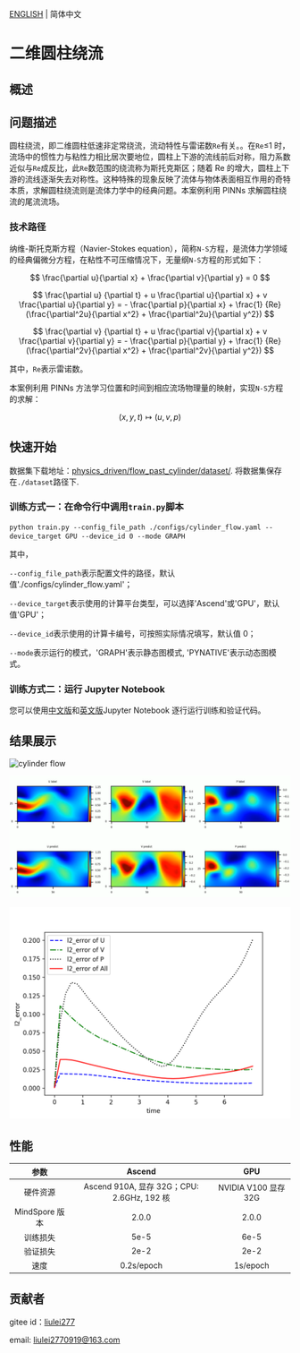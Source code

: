 [ENGLISH](README.md) | 简体中文

# 二维圆柱绕流

## 概述

## 问题描述

圆柱绕流，即二维圆柱低速非定常绕流，流动特性与雷诺数`Re`有关。。在`Re`≤1 时，流场中的惯性力与粘性力相比居次要地位，圆柱上下游的流线前后对称，阻力系数近似与`Re`成反比，此`Re`数范围的绕流称为斯托克斯区；随着 Re 的增大，圆柱上下游的流线逐渐失去对称性。这种特殊的现象反映了流体与物体表面相互作用的奇特本质，求解圆柱绕流则是流体力学中的经典问题。本案例利用 PINNs 求解圆柱绕流的尾流流场。

### 技术路径

纳维-斯托克斯方程（Navier-Stokes equation），简称`N-S`方程，是流体力学领域的经典偏微分方程，在粘性不可压缩情况下，无量纲`N-S`方程的形式如下：

$$
\frac{\partial u}{\partial x} + \frac{\partial v}{\partial y} = 0
$$

$$
\frac{\partial u} {\partial t} + u \frac{\partial u}{\partial x} + v \frac{\partial u}{\partial y} = - \frac{\partial p}{\partial x} + \frac{1} {Re} (\frac{\partial^2u}{\partial x^2} + \frac{\partial^2u}{\partial y^2})
$$

$$
\frac{\partial v} {\partial t} + u \frac{\partial v}{\partial x} + v \frac{\partial v}{\partial y} = - \frac{\partial p}{\partial y} + \frac{1} {Re} (\frac{\partial^2v}{\partial x^2} + \frac{\partial^2v}{\partial y^2})
$$

其中，`Re`表示雷诺数。

本案例利用 PINNs 方法学习位置和时间到相应流场物理量的映射，实现`N-S`方程的求解：

$$
(x, y, t) \mapsto (u, v, p)
$$

## 快速开始

数据集下载地址：[physics_driven/flow_past_cylinder/dataset/](https://download.mindspore.cn/mindscience/mindflow/dataset/applications/physics_driven/flow_past_cylinder/dataset/). 将数据集保存在`./dataset`路径下.

### 训练方式一：在命令行中调用`train.py`脚本

```shell
python train.py --config_file_path ./configs/cylinder_flow.yaml --device_target GPU --device_id 0 --mode GRAPH
```

其中，

`--config_file_path`表示配置文件的路径，默认值'./configs/cylinder_flow.yaml'；

`--device_target`表示使用的计算平台类型，可以选择'Ascend'或'GPU'，默认值'GPU'；

`--device_id`表示使用的计算卡编号，可按照实际情况填写，默认值 0；

`--mode`表示运行的模式，'GRAPH'表示静态图模式, 'PYNATIVE'表示动态图模式。

### 训练方式二：运行 Jupyter Notebook

您可以使用[中文版](./navier_stokes2D_CN.ipynb)和[英文版](./navier_stokes2D.ipynb)Jupyter Notebook 逐行运行训练和验证代码。

## 结果展示

![cylinder flow](images/cylinder_flow.gif)

![flow](images/image-flow.png)

![Time Error](images/TimeError_epoch5000.png)

## 性能

|      参数      |                   Ascend                   |         GPU          |
| :------------: | :----------------------------------------: | :------------------: |
|    硬件资源    | Ascend 910A, 显存 32G；CPU: 2.6GHz, 192 核 | NVIDIA V100 显存 32G |
| MindSpore 版本 |                   2.0.0                    |        2.0.0         |
|    训练损失    |                    5e-5                    |         6e-5         |
|    验证损失    |                    2e-2                    |         2e-2         |
|      速度      |                 0.2s/epoch                 |       1s/epoch       |

## 贡献者

gitee id：[liulei277](https://gitee.com/liulei277)

email: liulei2770919@163.com
